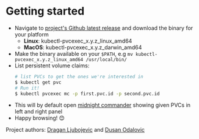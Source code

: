 # Getting started

* Navigate to [project's Github latest release](https://github.com/kubextender/pvcexec/releases/latest) and download the binary for your platform
  * **Linux**: kubectl-pvcexec_x.y.z_linux_amd64
  * **MacOS**: kubectl-pvcexec_x.y.z_darwin_amd64
* Make the binary available on your `$PATH`, e.g `mv kubectl-pvcexec_x.y.z_linux_amd64 /usr/local/bin/`
* List persistent volume claims: 
  ```bash
  # list PVCs to get the ones we're interested in
  $ kubectl get pvc
  # Run it!
  $ kubectl pvcexec mc -p first.pvc.id -p second.pvc.id
  ```
* This will by default open [midnight commander](https://midnight-commander.org/) showing given PVCs in left and right panel
* Happy browsing! :blush:

Project authors: [Dragan Ljubojevic](https://github.com/ljufa) and [Dusan Odalovic](https://github.com/dodalovic)